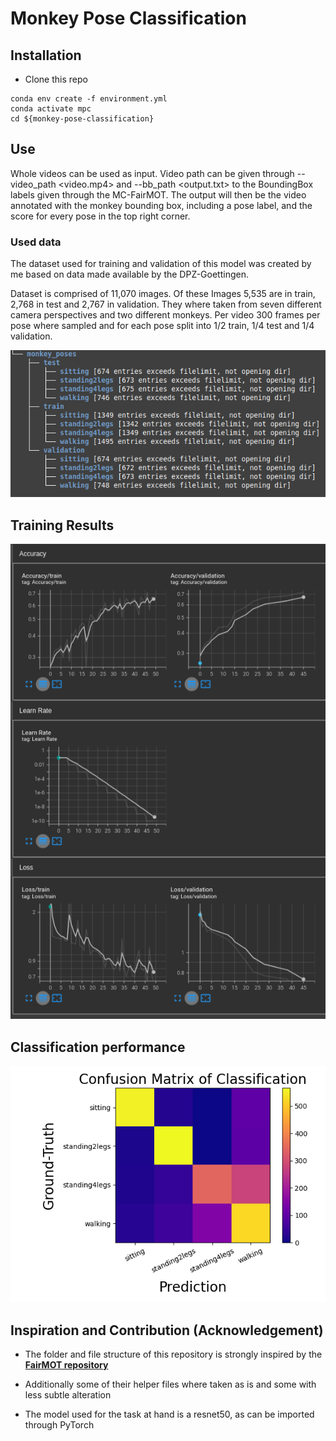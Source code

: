 # Monkey Pose Classification

## Installation
* Clone this repo
```
conda env create -f environment.yml
conda activate mpc
cd ${monkey-pose-classification}
```


## Use
Whole videos can be used as input. Video path can be given through --video_path <video.mp4> and --bb_path <output.txt> to the BoundingBox labels given through the MC-FairMOT. The output will then be the video annotated with the monkey bounding box, including a pose label, and the score for every pose in the top right corner.

### Used data
The dataset used for training and validation of this model was created by me based on data made available by the DPZ-Goettingen.

Dataset is comprised of 11,070 images.
Of these Images 5,535 are in train, 2,768 in test and 2,767 in validation.
They where taken from seven different camera perspectives and two different monkeys.
Per video 300 frames per pose where sampled and for each pose split into 1/2 train, 1/4 test and 1/4 validation.

![](assets/mpc_dataset.png)

## Training Results
![](assets/train_results.png)

## Classification performance
![](assets/confusionMatrix_on_test.png)

## Inspiration and Contribution (Acknowledgement)
- The folder and file structure of this repository is strongly inspired by the [**FairMOT repository**](https://github.com/ifzhang/FairMOT)
- Additionally some of their helper files where taken as is and some with less subtle alteration


- The model used for the task at hand is a resnet50, as can be imported through PyTorch